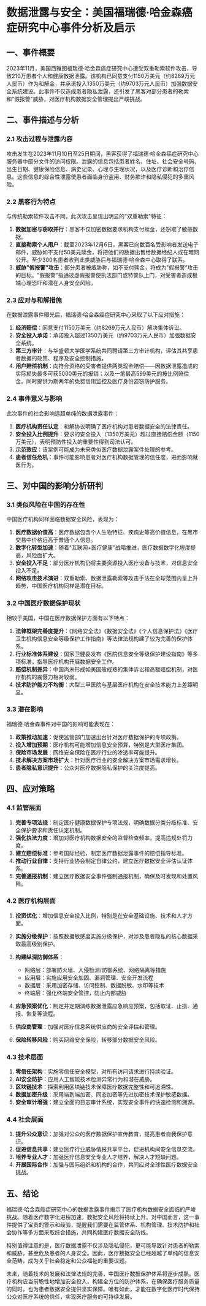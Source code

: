  # 数据泄露与安全：美国福瑞德·哈金森癌症研究中心事件分析及启示

## 一、事件概要

2023年11月，美国西雅图福瑞德·哈金森癌症研究中心遭受双重勒索软件攻击，导致210万患者个人和健康数据泄露。该机构已同意支付1150万美元（约8269万元人民币）作为和解金，并承诺投入1350万美元（约9703万元人民币）加强数据安全系统建设。此事件不仅造成患者隐私泄露，还引发了黑客对部分患者的勒索和"假报警"威胁，对医疗机构数据安全管理提出严峻挑战。

## 二、事件描述与分析

### 2.1 攻击过程与泄露内容

攻击发生在2023年11月10日至25日期间，黑客获得了福瑞德·哈金森癌症研究中心服务器中部分文件的访问权限。泄露的信息包括患者姓名、住址、社会安全号码、出生日期、健康保险信息、病史记录、心理与生理状况，以及医疗诊断和治疗信息。这些信息的综合性泄露使患者面临身份盗用、财务欺诈和隐私侵犯的多重风险。

### 2.2 黑客行为特点

与传统勒索软件攻击不同，此次攻击呈现出明显的"双重勒索"特征：

1. **数据加密与窃取并行**：黑客不仅加密数据要求机构支付赎金，还窃取了敏感数据。
2. **直接勒索个人用户**：截至2023年12月6日，黑客已向数百名受影响者发送电子邮件，威胁如不支付50美元赎金，将把他们的数据出售给数据经纪人或在暗网公开。至少300名患者收到此类威胁后与福瑞德·哈金森中心取得了联系。
3. **威胁"假报警"攻击**：部分患者被威胁称，如不支付赎金，将成为"假报警"攻击的目标。"假报警"指通过虚假报警使执法部门或特警队上门，对受害者造成极端心理恐吓和潜在人身安全风险。

### 2.3 应对与和解措施

在数据泄露事件曝光后，福瑞德·哈金森癌症研究中心采取了以下应对措施：

1. **经济赔偿**：同意支付1150万美元（约8269万元人民币）解决集体诉讼。
2. **安全投入承诺**：承诺投入超过1350万美元（约9703万元人民币）加强数据安全系统。
3. **第三方审计**：与华盛顿大学医学系统共同聘请第三方审计机构，评估其共享患者数据的政策、程序及安全控制措施。
4. **用户赔偿机制**：向符合资格的受害者提供两类现金赔偿——因数据泄露造成的实际损失最多可获5000美元的报销；以及一笔最高599美元的按比例赔偿金。同时提供为期两年的免费信用监控及医疗身份盗窃防护服务。

### 2.4 事件意义与影响

此次事件的社会影响远超单纯的数据泄露事件：

1. **医疗机构责任认定**：和解协议明确了医疗机构对患者数据安全的法律责任。
2. **安全投入比例提升**：要求的安全投入（1350万美元）超过直接赔偿金额（1150万美元），表明预防性投入的重要性得到司法认可。
3. **示范效应**：该案例可能成为未来类似医疗数据泄露案件处理的参考。
4. **患者信任危机**：事件可能影响患者对医疗机构数据管理的信任度，进而影响就医行为。

## 三、对中国的影响分析研判

### 3.1 类似风险在中国的存在性

中国医疗机构同样面临数据安全风险，表现为：

1. **医疗数据价值高**：医疗数据包含个人生物特征、疾病史等高价值信息，在黑市交易中价格远高于普通个人信息。
2. **数字化转型加速**：随着"互联网+医疗健康"战略推进，医疗数据数字化程度提高，风险面扩大。
3. **安全投入不足**：部分医疗机构仍将主要资源投入医疗设备与技术，对信息安全投入不足。
4. **网络攻击技术演进**：双重勒索、数据泄露勒索等攻击手法在全球范围内呈上升趋势，中国医疗机构同样是潜在目标。

### 3.2 中国医疗数据保护现状

相较于美国，中国在医疗数据保护方面有以下特点：

1. **法律框架完善度提升**：《网络安全法》《数据安全法》《个人信息保护法》《医疗卫生机构信息安全等级保护工作指南》等法律法规构建了较为完善的保护体系。
2. **行业标准体系建设**：国家卫健委发布《医院信息安全等级保护建设指南》等多项标准，指导医疗机构开展数据安全工作。
3. **赔偿机制差异**：中国尚未形成如美国般成熟的集体诉讼和高额赔偿机制，对医疗机构的震慑力相对较弱。
4. **技术防护能力不均衡**：大型三甲医院与基层医疗机构在安全技术能力上差距明显。

### 3.3 潜在影响

福瑞德·哈金森事件对中国的影响可能表现在：

1. **政策推动加速**：促使监管部门加速出台针对医疗数据保护的专项政策。
2. **投入增加预期**：医疗机构可能增加信息安全预算，特别是大型医疗集团。
3. **保险市场发展**：网络安全保险在医疗行业的渗透率可能提升。
4. **技术解决方案市场扩大**：针对医疗行业的安全解决方案市场需求增长。
5. **患者隐私意识提升**：公众对医疗数据隐私保护的关注度提高。

## 四、应对策略

### 4.1 监管层面

1. **完善专项法规**：制定医疗健康数据保护专项法规，明确数据分类分级标准、安全保护要求和责任认定机制。
2. **强化执法力度**：增加对医疗机构数据安全的监督检查频率，提高违规处罚力度。
3. **建立赔偿标准**：参考国际经验，制定医疗数据泄露事件的赔偿指导标准。
4. **推动行业自律**：支持行业协会制定自律公约，建立医疗数据安全评估认证体系。
5. **完善通报机制**：建立医疗数据安全事件强制通报机制，确保及时发现和处置风险。

### 4.2 医疗机构层面

1. **投资优化**：增加信息安全投入比例，特别是在安全基础设施、技术和人才方面。
2. **实施分级保护**：按照数据敏感度实施分级保护，对涉及患者隐私的核心数据采取最高级别保护。
3. **构建纵深防御体系**：
   - 网络层：部署防火墙、入侵检测/防御系统、网络隔离等措施
   - 应用层：实施应用安全加固、漏洞管理、安全开发流程
   - 数据层：采用加密存储、访问控制、数据脱敏、水印等技术
   - 终端层：强化终端安全管控，防止内部威胁

4. **应急预案优化**：制定并定期演练数据泄露应急响应预案，包括取证、止损、通报、恢复等流程。
5. **供应商管理**：加强对医疗信息系统供应商的安全评估和管理。
6. **保险转移风险**：购买网络安全保险，转移部分数据安全风险。

### 4.3 技术层面

1. **零信任架构**：实施零信任安全模型，对所有访问请求进行持续验证。
2. **AI安全防护**：应用人工智能技术检测异常行为和潜在威胁。
3. **区块链技术**：探索利用区块链技术保障医疗数据完整性和可追溯性。
4. **数据加密升级**：采用端到端加密、同态加密等先进加密技术保护敏感数据。
5. **安全审计增强**：建立全面的日志审计系统，实现安全事件的快速检测和溯源。

### 4.4 社会层面

1. **提升公众意识**：加强对公众的医疗数据保护宣传教育，提高患者自我保护意识。
2. **促进信息共享**：建立医疗行业威胁情报共享平台，促进机构间安全信息交流。
3. **培养专业人才**：加强医疗信息安全专业人才培养，解决人才短缺问题。
4. **开展国际合作**：加强与国际组织和机构的合作，共同应对全球性医疗数据安全挑战。

## 五、结论

福瑞德·哈金森癌症研究中心的数据泄露事件揭示了医疗机构数据安全面临的严峻挑战。随着医疗数字化进程加速，数据安全风险将持续上升。对中国而言，这一事件提供了宝贵的警示和经验，提醒我们需要在监管体系、机构管理、技术防护和社会协作等多方面采取综合措施，共同构建医疗数据安全防线。

特别值得注意的是，医疗数据泄露不仅涉及隐私侵犯，更可能导致针对患者的勒索和威胁，甚至危及患者的人身安全。因此，医疗数据安全已经超越了单纯的信息安全范畴，成为关乎社会稳定和公众福祉的重要议题。

未来，随着技术的发展和法律法规的完善，中国医疗数据保护体系将逐步成熟。医疗机构应当前瞻性地增加安全投入，构建全方位的防护体系，在确保医疗服务质量的同时，也为患者数据安全提供坚实保障。唯有如此，才能在数字化医疗时代保持公众对医疗系统的信任，实现医疗服务的可持续发展。